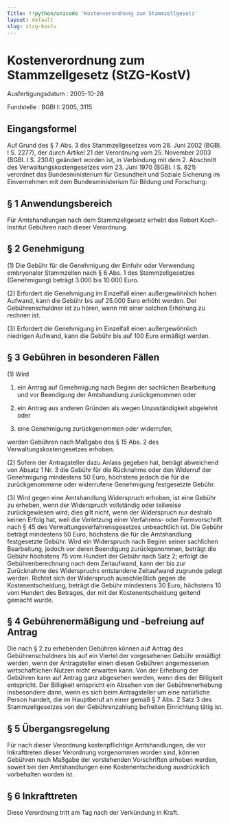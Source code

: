 ```yaml
---
Title: !!python/unicode 'Kostenverordnung zum Stammzellgesetz'
layout: default
slug: stzg-kostv
---
```


# Kostenverordnung zum Stammzellgesetz (StZG-KostV)

Ausfertigungsdatum
:   2005-10-28

Fundstelle
:   BGBl I: 2005, 3115



## Eingangsformel

Auf Grund des § 7 Abs. 3 des Stammzellgesetzes vom 28. Juni 2002
(BGBl. I S. 2277), der durch Artikel 21 der Verordnung vom 25.
November 2003 (BGBl. I S. 2304) geändert worden ist, in Verbindung mit
dem 2. Abschnitt des Verwaltungskostengesetzes vom 23. Juni 1970
(BGBl. I S. 821) verordnet das Bundesministerium für Gesundheit und
Soziale Sicherung im Einvernehmen mit dem Bundesministerium für
Bildung und Forschung:


## § 1 Anwendungsbereich

Für Amtshandlungen nach dem Stammzellgesetz erhebt das Robert Koch-
Institut Gebühren nach dieser Verordnung.


## § 2 Genehmigung

(1) Die Gebühr für die Genehmigung der Einfuhr oder Verwendung
embryonaler Stammzellen nach § 6 Abs. 1 des Stammzellgesetzes
(Genehmigung) beträgt 3.000 bis 10.000 Euro.

(2) Erfordert die Genehmigung im Einzelfall einen außergewöhnlich
hohen Aufwand, kann die Gebühr bis auf 25.000 Euro erhöht werden. Der
Gebührenschuldner ist zu hören, wenn mit einer solchen Erhöhung zu
rechnen ist.

(3) Erfordert die Genehmigung im Einzelfall einen außergewöhnlich
niedrigen Aufwand, kann die Gebühr bis auf 100 Euro ermäßigt werden.


## § 3 Gebühren in besonderen Fällen

(1) Wird

1.  ein Antrag auf Genehmigung nach Beginn der sachlichen Bearbeitung und
    vor Beendigung der Amtshandlung zurückgenommen oder


2.  ein Antrag aus anderen Gründen als wegen Unzuständigkeit abgelehnt
    oder


3.  eine Genehmigung zurückgenommen oder widerrufen,



werden Gebühren nach Maßgabe des § 15 Abs. 2 des
Verwaltungskostengesetzes erhoben.

(2) Sofern der Antragsteller dazu Anlass gegeben hat, beträgt
abweichend von Absatz 1 Nr. 3 die Gebühr für die Rücknahme oder den
Widerruf der Genehmigung mindestens 50 Euro, höchstens jedoch die für
die zurückgenommene oder widerrufene Genehmigung festgesetzte Gebühr.

(3) Wird gegen eine Amtshandlung Widerspruch erhoben, ist eine Gebühr
zu erheben, wenn der Widerspruch vollständig oder teilweise
zurückgewiesen wird; dies gilt nicht, wenn der Widerspruch nur deshalb
keinen Erfolg hat, weil die Verletzung einer Verfahrens- oder
Formvorschrift nach § 45 des Verwaltungsverfahrensgesetzes
unbeachtlich ist. Die Gebühr beträgt mindestens 50 Euro, höchstens die
für die Amtshandlung festgesetzte Gebühr. Wird ein Widerspruch nach
Beginn seiner sachlichen Bearbeitung, jedoch vor deren Beendigung
zurückgenommen, beträgt die Gebühr höchstens 75 vom Hundert der Gebühr
nach Satz 2; erfolgt die Gebührenberechnung nach dem Zeitaufwand, kann
der bis zur Zurücknahme des Widerspruchs entstandene Zeitaufwand
zugrunde gelegt werden. Richtet sich der Widerspruch ausschließlich
gegen die Kostenentscheidung, beträgt die Gebühr mindestens 30 Euro,
höchstens 10 vom Hundert des Betrages, der mit der Kostenentscheidung
geltend gemacht wurde.


## § 4 Gebührenermäßigung und -befreiung auf Antrag

Die nach § 2 zu erhebenden Gebühren können auf Antrag des
Gebührenschuldners bis auf ein Viertel der vorgesehenen Gebühr
ermäßigt werden, wenn der Antragsteller einen diesen Gebühren
angemessenen wirtschaftlichen Nutzen nicht erwarten kann. Von der
Erhebung der Gebühren kann auf Antrag ganz abgesehen werden, wenn dies
der Billigkeit entspricht. Der Billigkeit entspricht ein Absehen von
der Gebührenerhebung insbesondere dann, wenn es sich beim
Antragsteller um eine natürliche Person handelt, die im Hauptberuf an
einer gemäß § 7 Abs. 2 Satz 3 des Stammzellgesetzes von der
Gebührenzahlung befreiten Einrichtung tätig ist.


## § 5 Übergangsregelung

Für nach dieser Verordnung kostenpflichtige Amtshandlungen, die vor
Inkrafttreten dieser Verordnung vorgenommen worden sind, können
Gebühren nach Maßgabe der vorstehenden Vorschriften erhoben werden,
soweit bei den Amtshandlungen eine Kostenentscheidung ausdrücklich
vorbehalten worden ist.


## § 6 Inkrafttreten

Diese Verordnung tritt am Tag nach der Verkündung in Kraft.

